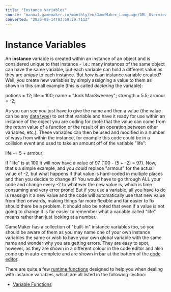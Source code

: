 ```yaml
---
title: "Instance Variables"
source: "manual.gamemaker.io/monthly/en/GameMaker_Language/GML_Overview/Variables/Instance_Variables.htm"
converted: "2025-09-14T03:59:29.711Z"
---
```


# Instance Variables

An **instance** variable is created within an instance of an object and is considered unique to that instance - i.e.: many instances of the same object can have the same variable, but each variable can hold a different value as they are _unique_ to each instance. But _how_ is an instance variable created? Well, you create new variables by simply assigning a value to them as shown in this small example (this is called _declaring_ the variable):

potions = 12;
life = 100;
name = "Jock MacSweeney";
strength = 5.5;
armour = -2;

As you can see you just have to give the name and then a value (the value can be any [data type](../Data_Types.md)) to set that variable and have it ready for use within an instance of the object you are coding for (note that the value can come from the return value of a function or the result of an operation between other variables, etc.). These variables can then be used and modified in a number of ways from within the instance, for example this code could be in a collision event and used to take an amount off of the variable "life":

life -= 5 + armour;

If "life" is at 100 it will now have a value of 97 (100 - (5 + -2) = 97). Now, that's a simple example, and you _could_ replace "armour" for the actual value of -2, but what happens if that value is hard-coded in multiple places and then you decide to change it? You would have to go through ALL your code and change every -2 to whatever the new value is, which is time consuming and very error prone! But if you use a variable, all you have to do is reassign it a new value and the code will automatically use that new value from then onwards, making things far more flexible and far easier to fix should there be a problem. It should also be noted that even if a value is not going to change it is far easier to remember what a variable called "life" means rather than just looking at a number.

GameMaker has a collection of "built-in" instance variables too, so you should be aware of them as you may name one of your own instance variables the same or wish to have your own global variable with the same name and wonder why you are getting errors. They are easy to spot, however, as they are shown in a different colour in the code editor and also come up in auto-complete and are shown in bar at the bottom of the [code editor](../../../The_Asset_Editors/Scripts.md).

There are quite a few [runtime functions](../Runtime_Functions.md) designed to help you when dealing with instance variables, which are all listed in the following section:

-   [Variable Functions](../../GML_Reference/Variable_Functions/Variable_Functions.md)